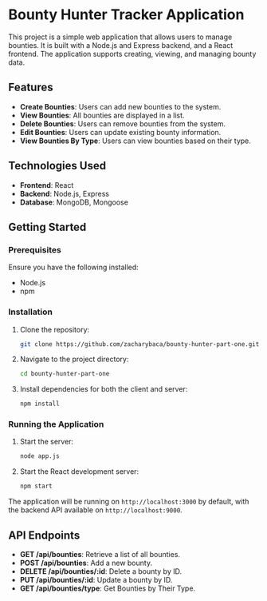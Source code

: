 

# Bounty Hunter Tracker Application

This project is a simple web application that allows users to manage bounties. It is built with a Node.js and Express backend, and a React frontend. The application supports creating, viewing, and managing bounty data.

## Features

- **Create Bounties**: Users can add new bounties to the system.
- **View Bounties**: All bounties are displayed in a list.
- **Delete Bounties**: Users can remove bounties from the system.
- **Edit Bounties**: Users can update existing bounty information.
- **View Bounties By Type**: Users can view bounties based on their type.

## Technologies Used

- **Frontend**: React
- **Backend**: Node.js, Express
- **Database**: MongoDB, Mongoose

## Getting Started

### Prerequisites

Ensure you have the following installed:

- Node.js
- npm

### Installation

1. Clone the repository:

   ```bash
   git clone https://github.com/zacharybaca/bounty-hunter-part-one.git
   ```

2. Navigate to the project directory:

   ```bash
   cd bounty-hunter-part-one
   ```

3. Install dependencies for both the client and server:

   ```bash
   npm install
   ```

### Running the Application

1. Start the server:

   ```bash
   node app.js
   ```

2. Start the React development server:

   ```bash
   npm start
   ```

The application will be running on `http://localhost:3000` by default, with the backend API available on `http://localhost:9000`.

## API Endpoints

- **GET /api/bounties**: Retrieve a list of all bounties.
- **POST /api/bounties**: Add a new bounty.
- **DELETE /api/bounties/:id**: Delete a bounty by ID.
- **PUT /api/bounties/:id**: Update a bounty by ID.
- **GET /api/bounties/type**: Get Bounties by Their Type.
